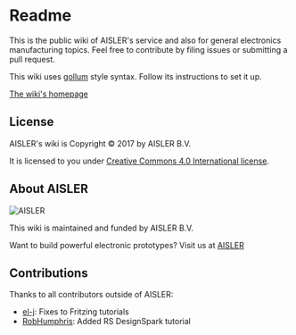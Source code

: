 # Readme #

This is the public wiki of AISLER's service and also for general electronics manufacturing topics. Feel free to contribute by filing issues or submitting a pull request.

This wiki uses [gollum](https://github.com/gollum/gollum) style syntax. Follow its instructions to set it up.

[The wiki's homepage](https://go.aisler.net/wiki/)

## License

AISLER's wiki is Copyright © 2017 by AISLER B.V.

It is licensed to you under [Creative Commons 4.0 International license](https://creativecommons.org/licenses/by/4.0/).

## About AISLER

![AISLER](https://cdn.aisler.net/assets/logo-abba89df5e5998f1ff738bb2a7952e5b47999bc90235994a2c415d00b43d5e36.svg)

This wiki is maintained and funded by AISLER B.V.

Want to build powerful electronic prototypes? Visit us at [AISLER](https://aisler.net)

## Contributions

Thanks to all contributors outside of AISLER:

- [el-j](https://github.com/el-j): Fixes to Fritzing tutorials
- [RobHumphris](https://github.com/RobHumphris): Added RS DesignSpark tutorial

